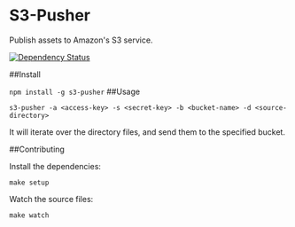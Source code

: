 S3-Pusher
=========

Publish assets to Amazon's S3 service.

[![Dependency Status](https://gemnasium.com/giuliandrimba/s3-pusher.png)](https://gemnasium.com/giuliandrimba/s3-pusher)

##Install

`npm install -g s3-pusher`
##Usage

`s3-pusher -a <access-key> -s <secret-key> -b <bucket-name> -d <source-directory>`

It will iterate over the directory files, and send them to the specified bucket.

##Contributing

Install the dependencies:

`make setup`

Watch the source files:

`make watch`
